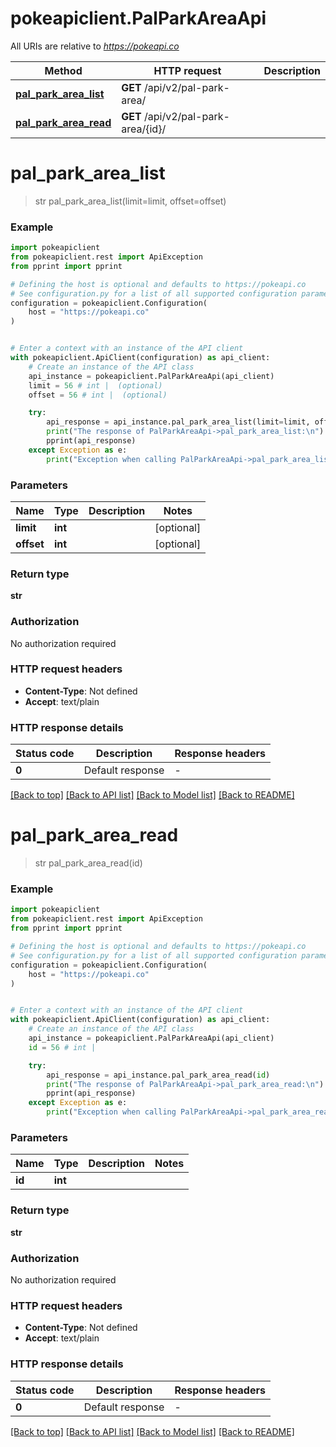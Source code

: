 # pokeapiclient.PalParkAreaApi

All URIs are relative to *https://pokeapi.co*

Method | HTTP request | Description
------------- | ------------- | -------------
[**pal_park_area_list**](PalParkAreaApi.md#pal_park_area_list) | **GET** /api/v2/pal-park-area/ | 
[**pal_park_area_read**](PalParkAreaApi.md#pal_park_area_read) | **GET** /api/v2/pal-park-area/{id}/ | 


# **pal_park_area_list**
> str pal_park_area_list(limit=limit, offset=offset)



### Example


```python
import pokeapiclient
from pokeapiclient.rest import ApiException
from pprint import pprint

# Defining the host is optional and defaults to https://pokeapi.co
# See configuration.py for a list of all supported configuration parameters.
configuration = pokeapiclient.Configuration(
    host = "https://pokeapi.co"
)


# Enter a context with an instance of the API client
with pokeapiclient.ApiClient(configuration) as api_client:
    # Create an instance of the API class
    api_instance = pokeapiclient.PalParkAreaApi(api_client)
    limit = 56 # int |  (optional)
    offset = 56 # int |  (optional)

    try:
        api_response = api_instance.pal_park_area_list(limit=limit, offset=offset)
        print("The response of PalParkAreaApi->pal_park_area_list:\n")
        pprint(api_response)
    except Exception as e:
        print("Exception when calling PalParkAreaApi->pal_park_area_list: %s\n" % e)
```



### Parameters


Name | Type | Description  | Notes
------------- | ------------- | ------------- | -------------
 **limit** | **int**|  | [optional] 
 **offset** | **int**|  | [optional] 

### Return type

**str**

### Authorization

No authorization required

### HTTP request headers

 - **Content-Type**: Not defined
 - **Accept**: text/plain

### HTTP response details

| Status code | Description | Response headers |
|-------------|-------------|------------------|
**0** | Default response |  -  |

[[Back to top]](#) [[Back to API list]](../README.md#documentation-for-api-endpoints) [[Back to Model list]](../README.md#documentation-for-models) [[Back to README]](../README.md)

# **pal_park_area_read**
> str pal_park_area_read(id)



### Example


```python
import pokeapiclient
from pokeapiclient.rest import ApiException
from pprint import pprint

# Defining the host is optional and defaults to https://pokeapi.co
# See configuration.py for a list of all supported configuration parameters.
configuration = pokeapiclient.Configuration(
    host = "https://pokeapi.co"
)


# Enter a context with an instance of the API client
with pokeapiclient.ApiClient(configuration) as api_client:
    # Create an instance of the API class
    api_instance = pokeapiclient.PalParkAreaApi(api_client)
    id = 56 # int | 

    try:
        api_response = api_instance.pal_park_area_read(id)
        print("The response of PalParkAreaApi->pal_park_area_read:\n")
        pprint(api_response)
    except Exception as e:
        print("Exception when calling PalParkAreaApi->pal_park_area_read: %s\n" % e)
```



### Parameters


Name | Type | Description  | Notes
------------- | ------------- | ------------- | -------------
 **id** | **int**|  | 

### Return type

**str**

### Authorization

No authorization required

### HTTP request headers

 - **Content-Type**: Not defined
 - **Accept**: text/plain

### HTTP response details

| Status code | Description | Response headers |
|-------------|-------------|------------------|
**0** | Default response |  -  |

[[Back to top]](#) [[Back to API list]](../README.md#documentation-for-api-endpoints) [[Back to Model list]](../README.md#documentation-for-models) [[Back to README]](../README.md)

